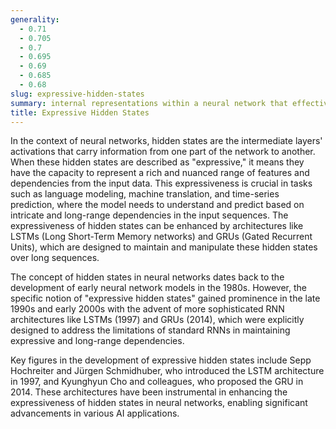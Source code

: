 ```yaml
---
generality:
  - 0.71
  - 0.705
  - 0.7
  - 0.695
  - 0.69
  - 0.685
  - 0.68
slug: expressive-hidden-states
summary: internal representations within a neural network that effectively capture and encode complex patterns and dependencies in the input data.
title: Expressive Hidden States
---
```


In the context of neural networks, hidden states are the intermediate layers' activations that carry information from one part of the network to another. When these hidden states are described as "expressive," it means they have the capacity to represent a rich and nuanced range of features and dependencies from the input data. This expressiveness is crucial in tasks such as language modeling, machine translation, and time-series prediction, where the model needs to understand and predict based on intricate and long-range dependencies in the input sequences. The expressiveness of hidden states can be enhanced by architectures like LSTMs (Long Short-Term Memory networks) and GRUs (Gated Recurrent Units), which are designed to maintain and manipulate these hidden states over long sequences.

The concept of hidden states in neural networks dates back to the development of early neural network models in the 1980s. However, the specific notion of "expressive hidden states" gained prominence in the late 1990s and early 2000s with the advent of more sophisticated RNN architectures like LSTMs (1997) and GRUs (2014), which were explicitly designed to address the limitations of standard RNNs in maintaining expressive and long-range dependencies.

Key figures in the development of expressive hidden states include Sepp Hochreiter and Jürgen Schmidhuber, who introduced the LSTM architecture in 1997, and Kyunghyun Cho and colleagues, who proposed the GRU in 2014. These architectures have been instrumental in enhancing the expressiveness of hidden states in neural networks, enabling significant advancements in various AI applications.

